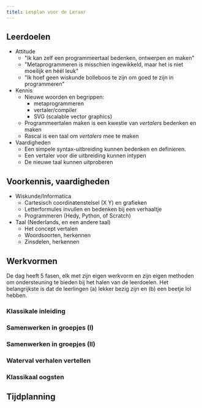 ```yaml
---
titel: Lesplan voor de Leraar
---
```


## Leerdoelen

* Attitude
   * "Ik kan zelf een programmeertaal bedenken, ontwerpen en maken"
   * "Metaprogrammeren is misschien ingewikkeld, maar het is niet moeilijk en héél leuk"
   * "Ik hoef geen wiskunde bolleboos te zijn om goed te zijn in programmeren"
* Kennis
   * Nieuwe woorden en begrippen:
      * metaprogrammeren
      * vertaler/compiler
      * SVG (scalable vector graphics)
   * Programmeertalen maken is een kwestie van _vertalers_ bedenken en maken
   * Rascal is een taal om _vertalers_ mee te maken
* Vaardigheden
   * Een simpele syntax-uitbreiding kunnen bedenken en definieren.
   * Een vertaler voor die uitbreiding kunnen intypen
   * De nieuwe taal kunnen uitproberen

## Voorkennis, vaardigheden

* Wiskunde/Informatica
   * Cartesisch coordinatenstelsel (X Y) en grafieken
   * Letterformules invullen en bedenken bij een verhaaltje
   * Programmeren (Hedy, Python, of Scratch)
* Taal (Nederlands, en een andere taal)
   * Het concept vertalen
   * Woordsoorten, herkennen
   * Zinsdelen, herkennen

## Werkvormen

De dag heeft 5 fasen, elk met zijn eigen werkvorm en zijn eigen methoden om ondersteuning te bieden bij het halen van de leerdoelen.
Het belangrijkste is dat de leerlingen (a) lekker bezig zijn en (b) een beetje lol hebben. 

### Klassikale inleiding

### Samenwerken in groepjes (I)

### Samenwerken in groepjes (II)

### Waterval verhalen vertellen 

### Klassikaal oogsten

## Tijdplanning

